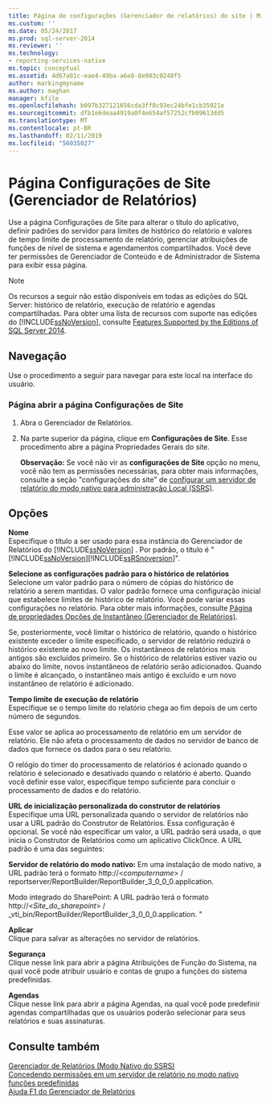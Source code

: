 ```yaml
---
title: Página de configurações (Gerenciador de relatórios) do site | Microsoft Docs
ms.custom: ''
ms.date: 05/24/2017
ms.prod: sql-server-2014
ms.reviewer: ''
ms.technology:
- reporting-services-native
ms.topic: conceptual
ms.assetid: 4d67a01c-eae4-49ba-a6e8-8e983c0248f5
author: markingmyname
ms.author: maghan
manager: kfile
ms.openlocfilehash: b097b327121656cda3ff8c93ec24bfe1cb35921e
ms.sourcegitcommit: dfb1e6deaa4919a0f4e654af57252cfb09613dd5
ms.translationtype: MT
ms.contentlocale: pt-BR
ms.lasthandoff: 02/11/2019
ms.locfileid: "56035027"
---
```

# <a name="site-settings-page-report-manager"></a>Página Configurações de Site (Gerenciador de Relatórios)
  Use a página Configurações de Site para alterar o título do aplicativo, definir padrões do servidor para limites de histórico do relatório e valores de tempo limite de processamento de relatório, gerenciar atribuições de funções de nível de sistema e agendamentos compartilhados. Você deve ter permissões de Gerenciador de Conteúdo e de Administrador de Sistema para exibir essa página.  
  
> [!NOTE]  
>  Os recursos a seguir não estão disponíveis em todas as edições do SQL Server: histórico de relatório, execução de relatório e agendas compartilhadas. Para obter uma lista de recursos com suporte nas edições do [!INCLUDE[ssNoVersion](../includes/ssnoversion-md.md)], consulte [Features Supported by the Editions of SQL Server 2014](../../2014/getting-started/features-supported-by-the-editions-of-sql-server-2014.md).  
  
## <a name="navigation"></a>Navegação  
 Use o procedimento a seguir para navegar para este local na interface do usuário.  
  
### <a name="to-open-the-site-settings-page"></a>Página abrir a página Configurações de Site  
  
1.  Abra o Gerenciador de Relatórios.  
  
2.  Na parte superior da página, clique em **Configurações de Site**. Esse procedimento abre a página Propriedades Gerais do site.  
  
     **Observação:** Se você não vir as **configurações de Site** opção no menu, você não tem as permissões necessárias, para obter mais informações, consulte a seção "configurações do site" de [configurar um servidor de relatório do modo nativo para administração Local &#40;SSRS&#41;](report-server/configure-a-native-mode-report-server-for-local-administration-ssrs.md).  
  
## <a name="options"></a>Opções  
 **Nome**  
 Especifique o título a ser usado para essa instância do Gerenciador de Relatórios do [!INCLUDE[ssNoVersion](../includes/ssnoversion-md.md)] . Por padrão, o título é "[!INCLUDE[ssNoVersion](../includes/ssnoversion-md.md)][!INCLUDE[ssRSnoversion](../includes/ssrsnoversion-md.md)]".  
  
 **Selecione as configurações padrão para o histórico de relatórios**  
 Selecione um valor padrão para o número de cópias do histórico de relatório a serem mantidas. O valor padrão fornece uma configuração inicial que estabelece limites de histórico de relatório. Você pode variar essas configurações no relatório. Para obter mais informações, consulte [Página de propriedades Opções de Instantâneo &#40;Gerenciador de Relatórios&#41;](../../2014/reporting-services/snapshot-options-properties-page-report-manager.md).  
  
 Se, posteriormente, você limitar o histórico de relatório, quando o histórico existente exceder o limite especificado, o servidor de relatório reduzirá o histórico existente ao novo limite. Os instantâneos de relatórios mais antigos são excluídos primeiro. Se o histórico de relatórios estiver vazio ou abaixo do limite, novos instantâneos de relatório serão adicionados. Quando o limite é alcançado, o instantâneo mais antigo é excluído e um novo instantâneo de relatório é adicionado.  
  
 **Tempo limite de execução de relatório**  
 Especifique se o tempo limite do relatório chega ao fim depois de um certo número de segundos.  
  
 Esse valor se aplica ao processamento de relatório em um servidor de relatório. Ele não afeta o processamento de dados no servidor de banco de dados que fornece os dados para o seu relatório.  
  
 O relógio do timer do processamento de relatórios é acionado quando o relatório é selecionado e desativado quando o relatório é aberto. Quando você definir esse valor, especifique tempo suficiente para concluir o processamento de dados e do relatório.  
  
 **URL de inicialização personalizada do construtor de relatórios**  
 Especifique uma URL personalizada quando o servidor de relatórios não usar a URL padrão do Construtor de Relatórios. Essa configuração é opcional. Se você não especificar um valor, a URL padrão será usada, o que inicia o Construtor de Relatórios como um aplicativo ClickOnce. A URL padrão é uma das seguintes:  
  
 **Servidor de relatório do modo nativo:** Em uma instalação de modo nativo, a URL padrão terá o formato http://\<*computername*> / reportserver/ReportBuilder/ReportBuilder_3_0_0_0.application.  
  
 Modo integrado do SharePoint: A URL padrão terá o formato http://\<*Site_do_sharepoint*> / _vti_bin/ReportBuilder/ReportBuilder_3_0_0_0.application. "  
  
 **Aplicar**  
 Clique para salvar as alterações no servidor de relatórios.  
  
 **Segurança**  
 Clique nesse link para abrir a página Atribuições de Função do Sistema, na qual você pode atribuir usuário e contas de grupo a funções do sistema predefinidas.  
  
 **Agendas**  
 Clique nesse link para abrir a página Agendas, na qual você pode predefinir agendas compartilhadas que os usuários poderão selecionar para seus relatórios e suas assinaturas.  
  
## <a name="see-also"></a>Consulte também  
 [Gerenciador de Relatórios &#40;Modo Nativo do SSRS&#41;](../../2014/reporting-services/report-manager-ssrs-native-mode.md)   
 [Concedendo permissões em um servidor de relatório no modo nativo](security/granting-permissions-on-a-native-mode-report-server.md)   
 [funções predefinidas](security/role-definitions-predefined-roles.md)   
 [Ajuda F1 do Gerenciador de Relatórios](../../2014/reporting-services/report-manager-f1-help.md)  
  
  
